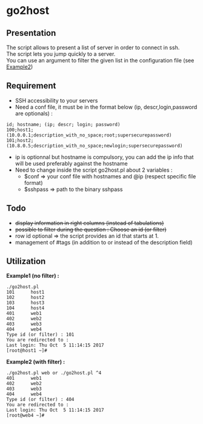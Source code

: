 # go2host

## Presentation

The script allows to present a list of server in order to connect in ssh.  
The script lets you jump quickly to a server.  
You can use an argument to filter the given list in the configuration file (see [Example2](https://github.com/sgaudart/go2host/edit/master/README.md#Utilization))


## Requirement

* SSH accessibility to your servers
* Need a conf file, it must be in the format below (ip, descr,login,password are optionals) :  
```
id; hostname; (ip; descr; login; password)
100;host1;(10.0.0.1;description_with_no_space;root;supersecurepassword)
101;host2;(10.8.0.5;description_with_no_space;newlogin;supersecurepassword)
```
* ip is optionnal but hostname is compulsory, you can add the ip info that will be used preferably against the hostname
* Need to change inside the script go2host.pl about 2 variables :  
  - $conf => your conf file with hostnames and @ip (respect specific file format)
  - $sshpass => path to the binary sshpass

## Todo

* ~~display information in right columns (instead of tabulations)~~
* ~~possible to filter during the question : Choose an id (or filter)~~
* row id optional => the script provides an id that starts at 1.
* management of #tags (in addition to or instead of the description field)

## Utilization

**Example1 (no filter) :**
```
./go2host.pl 
101      host1
102      host2
103      host3
104      host4
401      web1
402      web2
403      web3
404      web4
Type id (or filter) : 101
You are redirected to :
Last login: Thu Oct  5 11:14:15 2017
[root@host1 ~]# 
```
**Example2 (with filter) :**
```
./go2host.pl web or ./go2host.pl ^4
401      web1
402      web2
403      web3
404      web4
Type id (or filter) : 404
You are redirected to :
Last login: Thu Oct  5 11:14:15 2017
[root@web4 ~]# 

